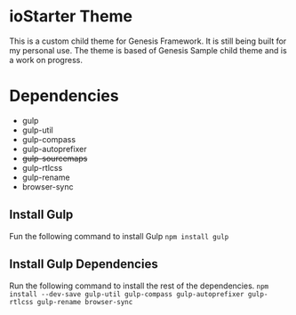 # ioStarter Theme
This is a custom child theme for Genesis Framework. It is still being built for my personal use. The theme is based of Genesis Sample child theme and is a work on progress. 

# Dependencies 
- gulp
- gulp-util
- gulp-compass
- gulp-autoprefixer
- ~~gulp-sourcemaps~~
- gulp-rtlcss
- gulp-rename
- browser-sync

## Install Gulp
Fun the following command to install Gulp
`npm install gulp`

## Install Gulp Dependencies
Run the following command to install the rest of the dependencies.
`npm install --dev-save gulp-util gulp-compass gulp-autoprefixer gulp-rtlcss gulp-rename browser-sync`

